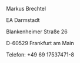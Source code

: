 Markus Brechtel

EA Darmstadt

Blankenheimer Straße 26

D-60529 Frankfurt am Main

Telefon: +49 69 17537471-8
